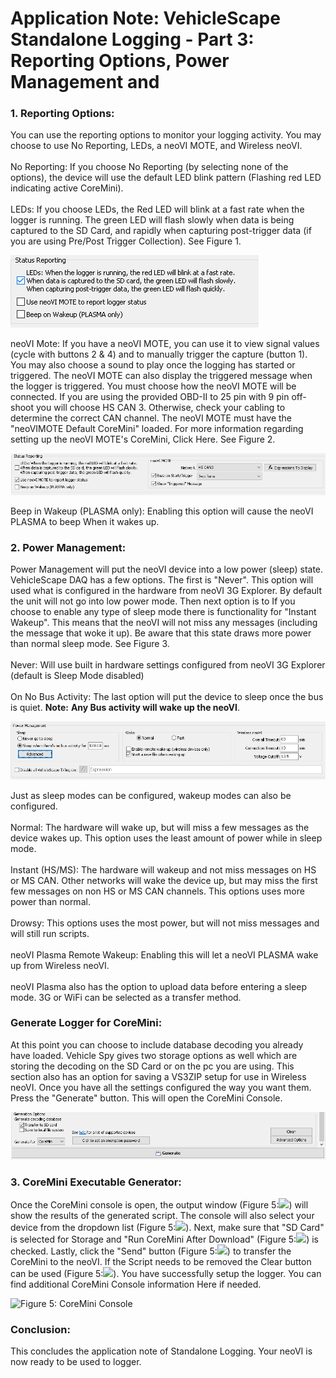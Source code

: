 # Application Note: VehicleScape Standalone Logging - Part 3: Reporting Options, Power Management and

### 1. Reporting Options:

You can use the reporting options to monitor your logging activity.  You may choose to use No Reporting, LEDs, a neoVI MOTE, and Wireless neoVI.\
\
No Reporting: If you choose No Reporting (by selecting none of the options), the device will use the default LED blink pattern (Flashing red LED indicating active CoreMini).\
\
LEDs: If you choose LEDs, the Red LED will blink at a fast rate when the logger is running. The green LED will flash slowly when data is being captured to the SD Card, and rapidly when capturing post-trigger data (if you are using Pre/Post Trigger Collection). See Figure 1.

![Figure 1: Reporting Options LEDs](../../.gitbook/assets/reportoptions.gif)

neoVI Mote: If you have a neoVI MOTE, you can use it to view signal values (cycle with buttons 2 & 4) and to manually trigger the capture (button 1). You may also choose a sound to play once the logging has started or triggered. The neoVI MOTE can also display the triggered message when the logger is triggered. You must choose how the neoVI MOTE will be connected. If you are using the provided OBD-II to 25 pin with 9 pin off-shoot you will choose HS CAN 3. Otherwise, check your cabling to determine the correct CAN channel.  The neoVI MOTE must have the "neoVIMOTE Default CoreMini" loaded.  For more information regarding setting up the neoVI MOTE's CoreMini, Click Here. See Figure 2.

![Figure 2: Reporting Options neoVI MOTE](../../.gitbook/assets/reportoptionsneomote.gif)

Beep in Wakeup (PLASMA only): Enabling this option will cause the neoVI PLASMA to beep When it wakes up.

### 2. Power Management:

Power Management will put the neoVI device into a low power (sleep) state. VehicleScape DAQ has a few options. The first is "Never". This option will used what is configured in the hardware from neoVI 3G Explorer. By default the unit will not go into low power mode. Then next option is to If you choose to enable any type of sleep mode there is functionality for "Instant Wakeup".  This means that the neoVI will not miss any messages (including the message that woke it up). Be aware that this state draws more power than normal sleep mode. See Figure 3.\
\
Never: Will use built in hardware settings configured from neoVI 3G Explorer (default is Sleep Mode disabled)\
\
On No Bus Activity: The last option will put the device to sleep once the bus is quiet. **Note:** **Any Bus activity will wake up the neoVI**.

![Figure 3: Power Management](../../.gitbook/assets/PWRMNGT.gif)

Just as sleep modes can be configured, wakeup modes can also be configured.\
\
Normal: The hardware will wake up, but will miss a few messages as the device wakes up. This option uses the least amount of power while in sleep mode.\
\
Instant (HS/MS): The hardware will wakeup and not miss messages on HS or MS CAN. Other networks will wake the device up, but may miss the first few messages on non HS or MS CAN channels. This options uses more power than normal.\
\
Drowsy: This options uses the most power, but will not miss messages and will still run scripts.\
\
neoVI Plasma Remote Wakeup: Enabling this will let a neoVI PLASMA wake up from Wireless neoVI.\
\
neoVI Plasma also has the option to upload data before entering a sleep mode. 3G or WiFi can be selected as a transfer method.

### Generate Logger for CoreMini:

At this point you can choose to include database decoding you already have loaded. Vehicle Spy gives two storage options as well which are storing the decoding on the SD Card or on the pc you are using. This section also has an option for saving a VS3ZIP setup for use in Wireless neoVI.  Once you have all the settings configured the way you want them. Press the "Generate" button.  This will open the CoreMini Console.

![Figure 4: Generate](../../.gitbook/assets/spySALgenerate.gif)

### 3. CoreMini Executable Generator:

Once the CoreMini console is open, the output window (Figure 5:![](https://cdn.intrepidcs.net/support/VehicleSpy/assets/smOne.gif)) will show the results of the generated script.  The console will also select your device from the dropdown list (Figure 5:![](https://cdn.intrepidcs.net/support/VehicleSpy/assets/smTwo.gif)). Next, make sure that "SD Card" is selected for Storage and "Run CoreMini After Download" (Figure 5:![](https://cdn.intrepidcs.net/support/VehicleSpy/assets/smThree.gif)) is checked. Lastly, click the "Send" button (Figure 5:![](https://cdn.intrepidcs.net/support/VehicleSpy/assets/smFour.gif)) to transfer the CoreMini to the neoVI. If the Script needs to be removed the Clear button can be used (Figure 5:![](https://cdn.intrepidcs.net/support/VehicleSpy/assets/smFive.gif)). You have successfully setup the logger. You can find additional CoreMini Console information Here if needed.

![Figure 5: CoreMini Console
](../../.gitbook/assets/CoreMiniConsole.gif)

### Conclusion:

This concludes the application note of Standalone Logging. Your neoVI is now ready to be used to logger.
